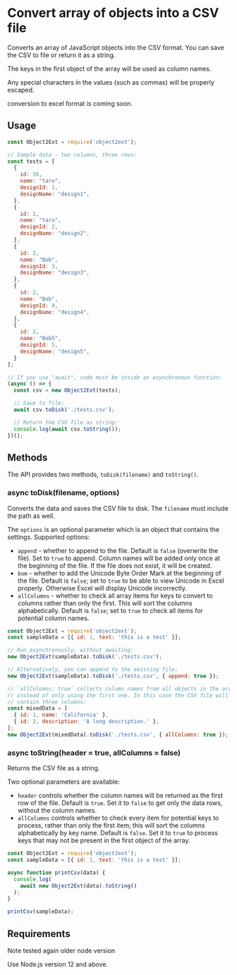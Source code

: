 # Convert array of objects into a CSV file #

Converts an array of JavaScript objects into the CSV format. You can
save the CSV to file or return it as a string.

The keys in the first object of the array will be used as column names.

Any special characters in the values (such as commas) will be properly escaped.

conversion to excel format is coming soon.

## Usage ##

```js
const Object2Ext = require('object2ext');

// Sample data - two columns, three rows:
const tests = [
  {
    id: 56,
    name: "taro",
    designId: 1,
    designName: "design1",
  },
  {
    id: 1,
    name: "taro",
    designId: 2,
    designName: "design2",
  },
  {
    id: 2,
    name: "Bob",
    designId: 3,
    designName: "design3",
  },
  {
    id: 2,
    name: "Bob",
    designId: 4,
    designName: "design4",
  },
  {
    id: 2,
    name: "Bob5",
    designId: 5,
    designName: "design5",
  }
];

// If you use "await", code must be inside an asynchronous function:
(async () => {
  const csv = new Object2Ext(tests);

  // Save to file:
  await csv.toDisk('./tests.csv');

  // Return the CSV file as string:
  console.log(await csv.toString());
})();
```

## Methods ##

The API provides two methods, `toDisk(filename)` and `toString()`.

### async toDisk(filename, options) ###

Converts the data and saves the CSV file to disk. The `filename` must include the
path as well.

The `options` is an optional parameter which is an object that contains the 
settings. Supported options:

- `append` - whether to append to the file. Default is `false` (overwrite the file).
Set to `true` to append. Column names will be added only once at the beginning
of the file. If the file does not exist, it will be created.
- `bom` - whether to add the Unicode Byte Order Mark at the beginning of the
file. Default is `false`; set to `true` to be able to view Unicode in Excel
properly. Otherwise Excel will display Unicode incorrectly.
- `allColumns` - whether to check all array items for keys to convert to columns rather 
than only the first. This will sort the columns alphabetically. Default is `false`;
set to `true` to check all items for potential column names.

```js
const Object2Ext = require('object2ext');
const sampleData = [{ id: 1, text: 'this is a test' }];

// Run asynchronously, without awaiting:
new Object2Ext(sampleData).toDisk('./tests.csv');

// Alternatively, you can append to the existing file:
new Object2Ext(sampleData).toDisk('./tests.csv', { append: true });

// `allColumns: true` collects column names from all objects in the array,
// instead of only using the first one. In this case the CSV file will
// contain three columns:
const mixedData = [
  { id: 1, name: 'California' },
  { id: 2, description: 'A long description.' },
];
new Object2Ext(mixedData).toDisk('./tests.csv', { allColumns: true });
```

### async toString(header = true, allColumns = false) ###

Returns the CSV file as a string.

Two optional parameters are available:

- `header` controls whether the column names will be
returned as the first row of the file. Default is `true`. Set it to `false` to
get only the data rows, without the column names.
- `allColumns` controls whether to check every item for potential keys to process,
rather than only the first item; this will sort the columns alphabetically by key name.
Default is `false`. Set it to `true` to process keys that may not be present
in the first object of the array.

```js
const Object2Ext = require('object2ext');
const sampleData = [{ id: 1, text: 'this is a test' }];

async function printCsv(data) {
  console.log(
    await new Object2Ext(data).toString()
  );
}

printCsv(sampleData);
```

## Requirements ##

Note tested again older node version

Use Node.js version 12 and above.
